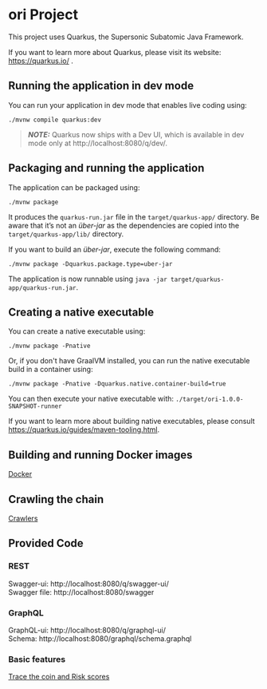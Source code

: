 # ori Project

This project uses Quarkus, the Supersonic Subatomic Java Framework.

If you want to learn more about Quarkus, please visit its website: https://quarkus.io/ .

## Running the application in dev mode

You can run your application in dev mode that enables live coding using:
```shell script
./mvnw compile quarkus:dev
```

> **_NOTE:_**  Quarkus now ships with a Dev UI, which is available in dev mode only at http://localhost:8080/q/dev/.

## Packaging and running the application

The application can be packaged using:
```shell script
./mvnw package
```
It produces the `quarkus-run.jar` file in the `target/quarkus-app/` directory.
Be aware that it’s not an _über-jar_ as the dependencies are copied into the `target/quarkus-app/lib/` directory.

If you want to build an _über-jar_, execute the following command:
```shell script
./mvnw package -Dquarkus.package.type=uber-jar
```

The application is now runnable using `java -jar target/quarkus-app/quarkus-run.jar`.

## Creating a native executable

You can create a native executable using: 
```shell script
./mvnw package -Pnative
```

Or, if you don't have GraalVM installed, you can run the native executable build in a container using: 
```shell script
./mvnw package -Pnative -Dquarkus.native.container-build=true
```

You can then execute your native executable with: `./target/ori-1.0.0-SNAPSHOT-runner`

If you want to learn more about building native executables, please consult https://quarkus.io/guides/maven-tooling.html.

## Building and running Docker images

[Docker](src/main/docker/README.md)

## Crawling the chain

[Crawlers](src/main/java/com/syntifi/ori/task/README.md)

## Provided Code

### REST

Swagger-ui: http://localhost:8080/q/swagger-ui/  
Swagger file: http://localhost:8080/swagger

### GraphQL

GraphQL-ui: http://localhost:8080/q/graphql-ui/  
Schema: http://localhost:8080/graphql/schema.graphql

### Basic features 

[Trace the coin and Risk scores](src/main/java/com/syntifi/ori/service/README.md)